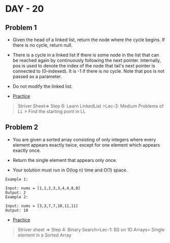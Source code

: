 # DAY - 20

## Problem 1
- Given the head of a linked list, return the node where the cycle begins. If there is no cycle, return null.

- There is a cycle in a linked list if there is some node in the list that can be reached again by continuously following the next pointer. Internally, pos is used to denote the index of the node that tail's next pointer is connected to (0-indexed). It is -1 if there is no cycle. Note that pos is not passed as a parameter.

- Do not modify the linked list.

- [Practice](https://leetcode.com/problems/linked-list-cycle-ii/description/)

> Striver Sheet=> Step 6: Learn LinkedList >Lec-3: Medium Problems of LL > Find the starting point in LL

## Problem 2
- You are given a sorted array consisting of only integers where every element appears exactly twice, except for one element which appears exactly once.

- Return the single element that appears only once.

- Your solution must run in O(log n) time and O(1) space.

```
Example 1:

Input: nums = [1,1,2,3,3,4,4,8,8]
Output: 2
Example 2:

Input: nums = [3,3,7,7,10,11,11]
Output: 10
```
- [Practice](https://leetcode.com/problems/single-element-in-a-sorted-array/description/)

> Striver sheet => Step 4: Binary Search>Lec-1: BS on 1D Arrays> Single element in a Sorted Array